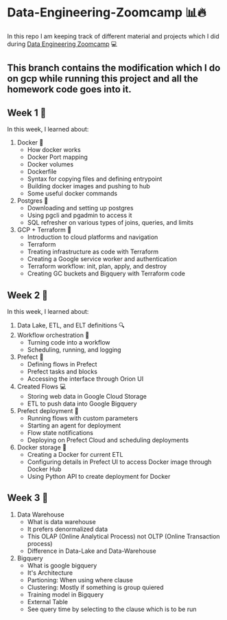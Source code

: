 # Data-Engineering-Zoomcamp 📊🔥
In this repo I am keeping track of different material and projects which I did during [Data Engineering Zoomcamp](https://github.com/DataTalksClub/data-engineering-zoomcamp) 💻
## This branch contains the modification which I do on gcp while running this project and all the homework code goes into it.



## Week 1 📅
In this week, I learned about:
1. Docker 🐋
   - How docker works 
   - Docker Port mapping 
   - Docker volumes 
   - Dockerfile 
   - Syntax for copying files and defining entrypoint 
   - Building docker images and pushing to hub
   - Some useful docker commands
2. Postgres 💾
   - Downloading and setting up postgres
   - Using pgcli and pgadmin to access it
   - SQL refresher on various types of joins, queries, and limits
3. GCP + Terraform 🌌
   - Introduction to cloud platforms and navigation
   - Terraform 
   - Treating infrastructure as code with Terraform
   - Creating a Google service worker and authentication
   - Terraform workflow: init, plan, apply, and destroy
   - Creating GC buckets and Bigquery with Terraform code

## Week 2 📅
In this week, I learned about:
1. Data Lake, ETL, and ELT definitions 🔍
2. Workflow orchestration 🎵
   - Turning code into a workflow
   - Scheduling, running, and logging 
3. Prefect 🤖
   - Defining flows in Prefect
   - Prefect tasks and blocks
   - Accessing the interface through Orion UI
4. Created Flows 💻
   - Storing web data in Google Cloud Storage
   - ETL to push data into Google Bigquery 
5. Prefect deployment 🚀
   - Running flows with custom parameters
   - Starting an agent for deployment
   - Flow state notifications
   - Deploying on Prefect Cloud and scheduling deployments
6. Docker storage 🐳
   - Creating a Docker for current ETL
   - Configuring details in Prefect UI to access Docker image through Docker Hub
   - Using Python API to create deployment for Docker

## Week 3 📅
1. Data Warehouse
   - What is data warehouse 
   - It prefers denormalized data
   - This OLAP (Online Analytical Process) not OLTP (Online Transaction process)
   - Difference in Data-Lake and Data-Warehouse
2. Bigquery 
   - What is google bigquery 
   - It's Architecture 
   - Partioning: When using where clause
   - Clustering: Mostly if something is group quiered 
   - Training model in Bigquery 
   - External Table 
   - See query time by selecting to the clause which is to be run 